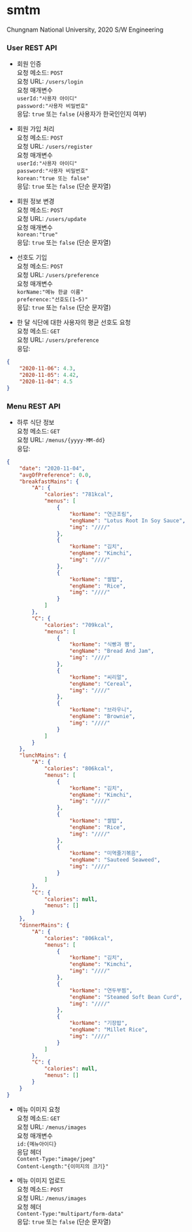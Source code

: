 # smtm
Chungnam National University, 2020 S/W Engineering

### User REST API

- 회원 인증
<br>요청 메소드: `POST`
<br>요청 URL: `/users/login`
<br>요청 매개변수
<br>`userId:"사용자 아이디"`
<br>`password:"사용자 비밀번호"`
<br>응답: `true` 또는 `false` (사용자가 한국인인지 여부)

- 회원 가입 처리
<br>요청 메소드: `POST`
<br>요청 URL: `/users/register`
<br>요청 매개변수
<br>`userId:"사용자 아이디"`
<br>`password:"사용자 비밀번호"`
<br>`korean:"true 또는 false"`
<br>응답: `true` 또는 `false` (단순 문자열)

- 회원 정보 변경
<br>요청 메소드: `POST`
<br>요청 URL: `/users/update`
<br>요청 매개변수
<br>`korean:"true"`
<br>응답: `true` 또는 `false` (단순 문자열)

- 선호도 기입
<br>요청 메소드: `POST`
<br>요청 URL: `/users/preference`
<br>요청 매개변수
<br>`korName:"메뉴 한글 이름"`
<br>`preference:"선호도(1~5)"`
<br>응답: `true` 또는 `false` (단순 문자열)

- 한 달 식단에 대한 사용자의 평균 선호도 요청
<br>요청 메소드: `GET`
<br>요청 URL: `/users/preference`
<br>응답:
```json
{
    "2020-11-06": 4.3,
    "2020-11-05": 4.42,
    "2020-11-04": 4.5
}
```

### Menu REST API

- 하루 식단 정보
<br>요청 메소드: `GET`
<br>요청 URL: `/menus/{yyyy-MM-dd}`
<br>응답:
```json
{
    "date": "2020-11-04",
    "avgOfPreference": 0.0,
    "breakfastMains": {
        "A": {
            "calories": "781kcal",
            "menus": [
                {
                    "korName": "연근조림",
                    "engName": "Lotus Root In Soy Sauce",
                    "img": "////"
                },
                {
                    "korName": "김치",
                    "engName": "Kimchi",
                    "img": "////"
                },
                {
                    "korName": "쌀밥",
                    "engName": "Rice",
                    "img": "////"
                }
            ]
        },
        "C": {
            "calories": "709kcal",
            "menus": [
                {
                    "korName": "식빵과 쨈",
                    "engName": "Bread And Jam",
                    "img": "////"
                },
                {
                    "korName": "씨리얼",
                    "engName": "Cereal",
                    "img": "////"
                },
                {
                    "korName": "브라우니",
                    "engName": "Brownie",
                    "img": "////"
                }
            ]
        }
    },
    "lunchMains": {
        "A": {
            "calories": "806kcal",
            "menus": [
                {
                    "korName": "김치",
                    "engName": "Kimchi",
                    "img": "////"
                },
                {
                    "korName": "쌀밥",
                    "engName": "Rice",
                    "img": "////"
                },
                {
                    "korName": "미역줄기볶음",
                    "engName": "Sauteed Seaweed",
                    "img": "////"
                }
            ]
        },
        "C": {
            "calories": null,
            "menus": []
        }
    },
    "dinnerMains": {
        "A": {
            "calories": "806kcal",
            "menus": [
                {
                    "korName": "김치",
                    "engName": "Kimchi",
                    "img": "////"
                },
                {
                    "korName": "연두부찜",
                    "engName": "Steamed Soft Bean Curd",
                    "img": "////"
                },
                {
                    "korName": "기장밥",
                    "engName": "Millet Rice",
                    "img": "////"
                }
            ]
        },
        "C": {
            "calories": null,
            "menus": []
        }
    }
}
```
- 메뉴 이미지 요청
<br>요청 메소드: `GET`
<br>요청 URL: `/menus/images`
<br>요청 매개변수
<br>`id:{메뉴아이디}`
<br>응답 헤더
<br>`Content-Type:"image/jpeg"`
<br>`Content-Length:"{이미지의 크기}"`

- 메뉴 이미지 업로드
<br>요청 메소드: `POST`
<br>요청 URL: `/menus/images`
<br>요청 헤더
<br>`Content-Type:"multipart/form-data"`
<br>응답: `true` 또는 `false` (단순 문자열)